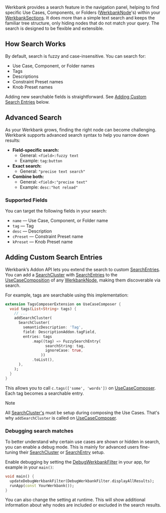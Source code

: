 Werkbank provides a search feature in the navigation panel, helping to find specific Use Cases, Components, or Folders ([WerkbankNode](../werkbank/WerkbankNode-class.html)'s) within your [WerkbankSections](../werkbank/WerkbankSections-class.html). It does more than a simple text search and keeps the familiar tree structure, only hiding nodes that do not match your query. The search is designed to be flexible and extensible.

## How Search Works

By default, search is fuzzy and case-insensitive. You can search for:

- Use Case, Component, or Folder names
- Tags
- Descriptions
- Constraint Preset names
- Knob Preset names

Adding new searchable fields is straightforward. See [Adding Custom Search Entries](#adding-custom-search-entries) below.

## Advanced Search

As your Werkbank grows, finding the right node can become challenging. Werkbank supports advanced search syntax to help you narrow down results:

- **Field-specific search:**
  - General: `<field>:fuzzy text`
  - Example: `tag:button`
- **Exact search:**
  - General: `"precise text search"`
- **Combine both:**
  - General: `<field>:"precise text"`
  - Example: `desc:"hot reload"`

### Supported Fields

You can target the following fields in your search:

- `name` — Use Case, Component, or Folder name
- `tag` — Tag
- `desc` — Description
- `cPreset` — Constraint Preset name
- `kPreset` — Knob Preset name

## Adding Custom Search Entries

Werkbank’s Addon API lets you extend the search to custom [SearchEntries](../werkbank/SearchEntry-class.html). You can add a [SearchCluster](../werkbank/SearchCluster-class.html) with [SearchEntries](../werkbank/SearchEntry-class.html) to the [UseCaseComposition](../werkbank/UseCaseComposition-class.html) of any [WerkbankNode](../werkbank/WerkbankNode-class.html), making them discoverable via search.

For example, tags are searchable using this implementation:

```dart
extension TagsComposerExtension on UseCaseComposer {
  void tags(List<String> tags) {
    // ...
    addSearchCluster(
      SearchCluster(
        semanticDescription: 'Tag',
        field: DescriptionAddon.tagField,
        entries: tags
            .map((tag) => FuzzySearchEntry(
                  searchString: tag,
                  ignoreCase: true,
                ))
            .toList(),
      ),
    );
  }
}
```

This allows you to call `c.tags(['some', 'words'])` on [UseCaseComposer](../werkbank/UseCaseComposer-class.html). Each tag becomes a searchable entry.

> [!Note]
> All [SearchCluster's](../werkbank/SearchCluster-class.html) must be setup during composing the Use Cases. That's why `addSearchCluster` is called on [UseCaseComposer](../werkbank/UseCaseComposer-class.html).

### Debugging search matches

To better understand why certain use cases are shown or hidden in search, you can enable a debug mode. This is mainly for advanced users fine-tuning their [SearchCluster](../werkbank/SearchCluster-class.html) or [SearchEntry](../werkbank/SearchEntry-class.html) setup.

Enable debugging by setting the [DebugWerkbankFilter](../werkbank/DebugWerkbankFilter-class.html) in your app, for example in your `main()`:

```dart
void main() {
  updateDebugWerkbankFilter(DebugWerkbankFilter.displayAllResults);
  runApp(const YourWerkbank());
}
```

You can also change the setting at runtime. This will show additional information about why nodes are included or excluded in the search results.

